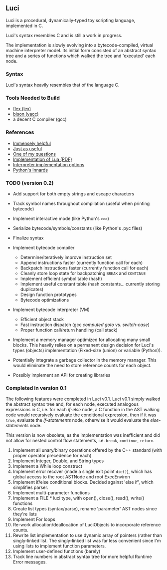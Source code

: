 ## Luci

Luci is a procedural, dynamically-typed toy scripting language, implemented in C.

Luci's syntax resembles C and is still a work in progress.

The implementation is slowly evolving into a bytecode-compiled,
virtual machine interpreter model. Its initial form consisted of
an abstract syntax tree and a series of functions which walked the
tree and 'executed' each node.


### Syntax

Luci's syntax heavily resembles that of the language C.


### Tools Needed to Build

- [flex (lex)](http://flex.sourceforge.net/)
- [bison (yacc)](http://www.gnu.org/software/bison/)
- a decent C compiler (gcc)


### References

- [Immensely helpful](http://stackoverflow.com/a/2644949)
- [Just as useful](http://gnuu.org/2009/09/18/writing-your-own-toy-compiler/)
- [One of my questions](http://stackoverflow.com/q/13094001/1689220)
- [Implementation of Lua (PDF)](http://www.lua.org/doc/jucs05.pdf)
- [Interpreter implementation options](http://realityforge.org/code/virtual-machines/2011/05/19/interpreters.html)
- [Python's Innards](http://tech.blog.aknin.name/2010/04/02/pythons-innards-introduction/)


### TODO (version 0.2)

- Add support for both empty strings and escape characters
- Track symbol names throughout compilation (useful when printing bytecode)
- Implement interactive mode (like Python's `>>>`)
- Serialize bytecode/symbols/constants (like Python's .pyc files)
- Finalize syntax
- Implement bytecode compiler

  - Determine/iteratively improve instruction set
  - Append instructions faster (currently function call for each)
  - Backpatch instructions faster (currently function call for each)
  - Cleanly store loop state for backpatching `BREAK` and `CONTINUE`
  - Implement efficient symbol table (hash)
  - Implement useful constant table (hash constants... currently storing duplicates)
  - Design function prototypes
  - Bytecode optimizations

- Implement bytecode interpreter (VM)

  - Efficient object stack
  - Fast instruction dispatch (gcc *computed goto* vs. *switch-case*)
  - Proper function call/return handling (call stack)

- Implement a memory manager optimized for allocating many small blocks.
  This heavily relies on a permanent design decision for Luci's
  types (objects) implementation (Fixed-size (union) or variable (Python)).

- Potentially integrate a garbage collector in the memory manager.
  This would eliminate the need to store reference counts for each
  object.

- Possibly implement an API for creating libraries


### Completed in version 0.1

The following features were completed in Luci v0.1.
Luci v0.1 simply walked the abstract syntax tree and,
for each node, executed analogous expressions in C, i.e.
for each *if-else* node, a C function in the AST walking
code would recursively evaluate the conditional expression,
then if it was `true`, evaluate the *if-statements* node,
otherwise it would evaluate the *else-statements* node.

This version is now obsolete, as the implementation
was inefficient and did not allow for nested control flow
statements, i.e. `break`, `continue`, `return`.

1. Implement all unary/binary operations offered by the C++ standard
   (with proper operator precedence for each)
2. Implement Integer, Double, and String types
3. Implement a While loop construct
4. Implement error recover (made a single exit point `die()`), which has global
   access to the root ASTNode and root ExecEnviron
5. Implement if/else conditional blocks. Decided against 'else if', which simplifies parser.
6. Implement multi-parameter functions
7. Implement a FILE * luci type, with open(), close(), read(), write() functions
8. Create list types (syntax/parse), rename 'parameter' AST nodes since they're lists
9. Implement For loops
10. Re-work allocation/deallocation of LuciObjects to incorporate
    reference counts.
11. Rewrite list implementation to use dynamic array of pointers (rather than singly-linked
    list. The singly-linked list was far less convenient since I'm using lists to implement
    function parameters.
12. Implement user-defined functions (barely)
13. Track line numbers in abstract syntax tree for more helpful Runtime Error messages.
